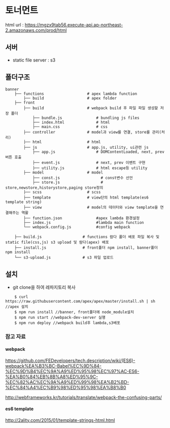 # 토너먼트

html url : https://mgzx9tab56.execute-api.ap-northeast-2.amazonaws.com/prod/html

## 서버
- static file server : s3


## 폴더구조
    banner
        ├── functions                   # apex lambda function
            ├── build                   # apex folder
        ├── front
            ├── build                   # webpack build 후 파일 파일 생성할 저장 폴더
                ├── bundle.js               # bundling js files
                ├── index.html              # html
                ├── main.css                # css
            ├── controller              # model과 view를 연결, store를 관리(처리)
            ├── html                    # html
            ├── js                      # app.js, utility, ui관련 js
                ├── app.js                  # DOMContentLoaded, next, prev버튼 호출
                ├── event.js                # next, prev 이벤트 구현
                ├── utility.js              # html escape등 utility
            ├── model                   # model
                ├── const.js                  # const변수 선언
                ├── store.js                  # store,newstore,historystore,paging store정의
            ├── scss                    # scss
            ├── template                # view단의 html template(es6 template string)
            ├── view                    # model의 데이터와 view template을 연결해주는 역활
            ├── function.json               #apex lambda 환경설정
            ├── index.js                    #lambda main function
            └── webpack.config.js           #config webpack

        ├── build.js                  # functions 람다 폴더 배포 파일 복사 및 static file(css,js) s3 upload 및 람다(apex) 배포
        ├── install.js                # front폴더 npm install, banner폴더 npm install
        └── s3-upload.js              # s3 파일 업로드

## 설치
- git clone을 하여 레파지토리 복사

```
    $ curl https://raw.githubusercontent.com/apex/apex/master/install.sh | sh //apex 설치
    $ npm run install //banner, front폴더에 node_module설치
    $ npm run start //webpack-dev-server 실행
    $ npm run deploy //webpack build후 lambda,s3배포
```

### 참고 자료

#### webpack
https://github.com/FEDevelopers/tech.description/wiki/(ES6)-webpack%EA%B3%BC-Babel%EC%9D%84-%EC%9D%B4%EC%9A%A9%ED%95%98%EC%97%AC-ES6-%EA%B0%84%EB%8B%A8%ED%95%9C-%EC%82%AC%EC%9A%A9%ED%99%98%EA%B2%BD-%EC%84%A4%EC%B9%98%ED%95%98%EA%B8%B0

http://webframeworks.kr/tutorials/translate/webpack-the-confusing-parts/


#### es6 template
http://2ality.com/2015/01/template-strings-html.html

